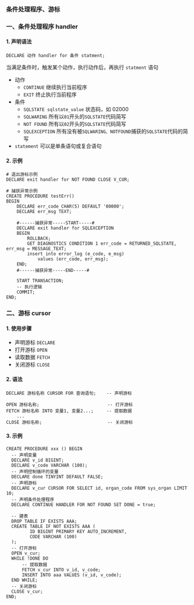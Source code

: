 ### 条件处理程序、游标
### 一、条件处理程序 handler
#### 1. 声明语法
```
DECLARE 动作 handler for 条件 statment;
```

当满足条件时，触发某个动作，执行动作后，再执行 `statment` 语句

* 动作
    * `CONTINUE`   继续执行当前程序
    * `EXIT`       终止执行当前程序
* 条件
    * `SQLSTATE sqlstate_value`  状态码，如 02000
    * `SQLWARING`                所有以`01`开头的`SQLSTATE`代码简写
    * `NOT FOUND`                 所有以`02`开头的`SQLSTATE`代码简写
    * `SQLEXCEPTION`             所有没有被`SQLWARING、NOTFOUND`捕获的`SQLSTATE`代码的简写
* `statement` 可以是单条语句或复合语句

#### 2. 示例
```
# 退出游标示例
DECLARE exit handler for NOT FOUND CLOSE V_CUR;

# 捕获异常示例
CREATE PROCEDURE testErr()
BEGIN
    DECLARE err_code CHAR(5) DEFAULT '00000';
    DECLARE err_msg TEXT;

    #------捕获异常-----START-----#
    DECLARE exit handler for SQLEXCEPTION
    BEGIN
        ROLLBACK;
        GET DIAGNOSTICS CONDITION 1 err_code = RETURNED_SQLSTATE, err_msg = MESSAGE_TEXT;
        insert into error_log (e_code, e_msg) 
            values (err_code, err_msg);
    END;
    #------捕获异常-----END-----#
   
    START TRANSACTION; 
    -- 执行逻辑
    COMMIT; 
END;
```


### 二、游标 cursor
#### 1. 使用步骤
* 声明游标   `DECLARE`
* 打开游标  `OPEN`
* 读取数据  `FETCH`
* 关闭游标  `CLOSE`

#### 2. 语法
```
DECLARE 游标名称 CURSOR FOR 查询语句;    -- 声明游标
       
OPEN 游标名称;                          -- 打开游标
FETCH 游标名称 INTO 变量1, 变量2...;     -- 提取数据
    ...
CLOSE 游标名称;                         -- 关闭游标
```



#### 3. 示例
```
CREATE PROCEDURE xxx () BEGIN
  -- 声明变量
  DECLARE v_id BIGINT;
  DECLARE v_code VARCHAR (100);
  -- 声明控制循环的变量
  DECLARE done TINYINT DEFAULT FALSE;
  -- 声明游标
  DECLARE v_cur CURSOR FOR SELECT id, organ_code FROM sys_organ LIMIT 10;
  -- 声明条件处理程序
  DECLARE CONTINUE HANDLER FOR NOT FOUND SET DONE = true;
  
  -- 建表
  DROP TABLE IF EXISTS AAA;
  CREATE TABLE IF NOT EXISTS AAA ( 
         ID BIGINT PRIMARY KEY AUTO_INCREMENT, 
         CODE VARCHAR (100) 
  );
  -- 打开游标
  OPEN v_cur;
  WHILE !DONE DO
      -- 提取数据
      FETCH v_cur INTO v_id, v_code;
      INSERT INTO aaa VALUES (v_id, v_code);
  END WHILE;
  -- 关闭游标
  CLOSE v_cur;
END;
```
